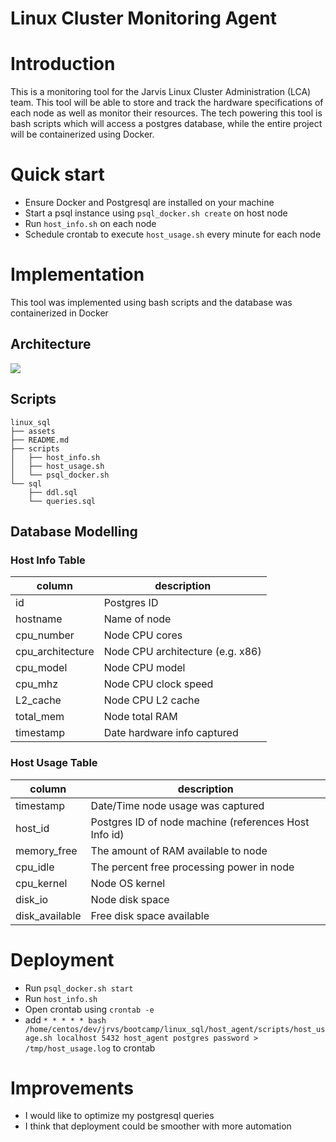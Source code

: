 # Linux Cluster Monitoring Agent

# Introduction
This is a monitoring tool for the Jarvis Linux Cluster Administration (LCA) team. This tool will be able to store and track the hardware specifications of each node as well as monitor their resources. The tech powering this tool is bash scripts which will access a postgres database, while the entire project will be containerized using Docker.

# Quick start
- Ensure Docker and Postgresql are installed on your machine
- Start a psql instance using `psql_docker.sh create` on host node
- Run `host_info.sh` on each node
- Schedule crontab to execute `host_usage.sh` every minute for each node

# Implementation
This tool was implemented using bash scripts and the database was containerized in Docker

## Architecture
![](./assets/Linux_SQL:.png)
## Scripts
```
linux_sql
├── assets
├── README.md
├── scripts
│   ├── host_info.sh
│   ├── host_usage.sh
│   └── psql_docker.sh
└── sql
    ├── ddl.sql
    └── queries.sql
```
## Database Modelling

### Host Info Table

| column | description |
| ------ | ----------- |
| id | Postgres ID |
| hostname | Name of node |
| cpu\_number | Node CPU cores |
| cpu\_architecture | Node CPU architecture (e.g. x86) |
| cpu\_model | Node CPU model |
| cpu\_mhz | Node CPU clock speed |
| L2\_cache | Node CPU L2 cache |
| total\_mem | Node total RAM |
| timestamp | Date hardware info captured |

### Host Usage Table

| column | description |
| ------ | ----------- |
| timestamp | Date/Time node usage was captured |
| host\_id | Postgres ID of node machine (references Host Info id) |
| memory\_free | The amount of RAM available to node |
| cpu\_idle | The percent free processing power in node |
| cpu\_kernel | Node OS kernel |
| disk\_io | Node disk space |
| disk\_available | Free disk space available |

# Deployment

- Run `psql_docker.sh start`
- Run `host_info.sh`
- Open crontab using `crontab -e`
- add `* * * * * bash /home/centos/dev/jrvs/bootcamp/linux_sql/host_agent/scripts/host_usage.sh localhost 5432 host_agent postgres password > /tmp/host_usage.log` to crontab 

# Improvements
- I would like to optimize my postgresql queries
- I think that deployment could be smoother with more automation
